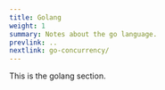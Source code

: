 ```yaml
---
title: Golang
weight: 1
summary: Notes about the go language.
prevlink: ..
nextlink: go-concurrency/
---
```


This is the golang section.
